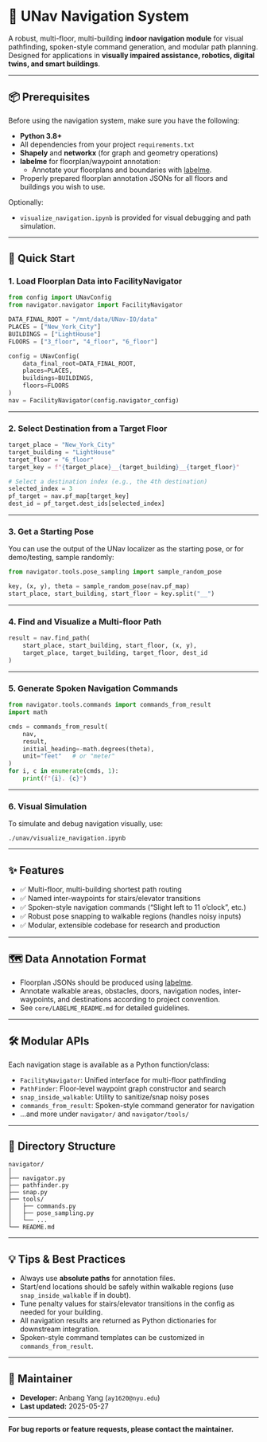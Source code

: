 # 🧭 UNav Navigation System

A robust, multi-floor, multi-building **indoor navigation module** for visual pathfinding, spoken-style command generation, and modular path planning.  
Designed for applications in **visually impaired assistance, robotics, digital twins, and smart buildings**.

---

## 📦 Prerequisites

Before using the navigation system, make sure you have the following:

- **Python 3.8+**
- All dependencies from your project `requirements.txt`
- **Shapely** and **networkx** (for graph and geometry operations)
- **labelme** for floorplan/waypoint annotation:
    - Annotate your floorplans and boundaries with [labelme](https://github.com/wkentaro/labelme).
- Properly prepared floorplan annotation JSONs for all floors and buildings you wish to use.

Optionally:
- `visualize_navigation.ipynb` is provided for visual debugging and path simulation.

---

## 🚀 Quick Start

### 1. **Load Floorplan Data into FacilityNavigator**

```python
from config import UNavConfig
from navigator.navigator import FacilityNavigator

DATA_FINAL_ROOT = "/mnt/data/UNav-IO/data"
PLACES = ["New_York_City"]
BUILDINGS = ["LightHouse"]
FLOORS = ["3_floor", "4_floor", "6_floor"]

config = UNavConfig(
    data_final_root=DATA_FINAL_ROOT,
    places=PLACES,
    buildings=BUILDINGS,
    floors=FLOORS
)
nav = FacilityNavigator(config.navigator_config)
```

---

### 2. **Select Destination from a Target Floor**

```python
target_place = "New_York_City"
target_building = "LightHouse"
target_floor = "6_floor"
target_key = f"{target_place}__{target_building}__{target_floor}"

# Select a destination index (e.g., the 4th destination)
selected_index = 3
pf_target = nav.pf_map[target_key]
dest_id = pf_target.dest_ids[selected_index]
```

---

### 3. **Get a Starting Pose**

You can use the output of the UNav localizer as the starting pose, or for demo/testing, sample randomly:

```python
from navigator.tools.pose_sampling import sample_random_pose

key, (x, y), theta = sample_random_pose(nav.pf_map)
start_place, start_building, start_floor = key.split("__")
```

---

### 4. **Find and Visualize a Multi-floor Path**

```python
result = nav.find_path(
    start_place, start_building, start_floor, (x, y),
    target_place, target_building, target_floor, dest_id
)
```

---

### 5. **Generate Spoken Navigation Commands**

```python
from navigator.tools.commands import commands_from_result
import math

cmds = commands_from_result(
    nav,
    result,
    initial_heading=-math.degrees(theta),
    unit="feet"   # or "meter"
)
for i, c in enumerate(cmds, 1):
    print(f"{i}. {c}")
```

---

### 6. **Visual Simulation**

To simulate and debug navigation visually, use:

```
./unav/visualize_navigation.ipynb
```

---

## ✨ Features

- ✅ Multi-floor, multi-building shortest path routing
- ✅ Named inter-waypoints for stairs/elevator transitions
- ✅ Spoken-style navigation commands (“Slight left to 11 o’clock”, etc.)
- ✅ Robust pose snapping to walkable regions (handles noisy inputs)
- ✅ Modular, extensible codebase for research and production

---

## 🗺️ Data Annotation Format

- Floorplan JSONs should be produced using [labelme](https://github.com/wkentaro/labelme).
- Annotate walkable areas, obstacles, doors, navigation nodes, inter-waypoints, and destinations according to project convention.
- See `core/LABELME_README.md` for detailed guidelines.

---

## 🛠 Modular APIs

Each navigation stage is available as a Python function/class:
- `FacilityNavigator`: Unified interface for multi-floor pathfinding
- `PathFinder`: Floor-level waypoint graph constructor and search
- `snap_inside_walkable`: Utility to sanitize/snap noisy poses
- `commands_from_result`: Spoken-style command generator for navigation
- ...and more under `navigator/` and `navigator/tools/`

---

## 📁 Directory Structure

```
navigator/
│
├── navigator.py
├── pathfinder.py
├── snap.py
├── tools/
│   ├── commands.py
│   ├── pose_sampling.py
│   └── ...
└── README.md
```

---

## 💡 Tips & Best Practices

- Always use **absolute paths** for annotation files.
- Start/end locations should be safely within walkable regions (use `snap_inside_walkable` if in doubt).
- Tune penalty values for stairs/elevator transitions in the config as needed for your building.
- All navigation results are returned as Python dictionaries for downstream integration.
- Spoken-style command templates can be customized in `commands_from_result`.

---

## 👤 Maintainer

- **Developer:** Anbang Yang (`ay1620@nyu.edu`)
- **Last updated:** 2025-05-27

---

**For bug reports or feature requests, please contact the maintainer.**
